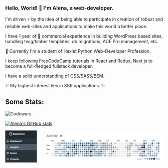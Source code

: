 ### Hello, World! 👋 I'm Alena, a web-developer.

I'm driven ⚡ by the idea of being able to participate in creation of robust and reliable web-sites and applications to make this world a better place. 
<!-- The constant evolution of new high technologies inspires me to constantly merge incoming knowledge with the received. I'm a permanent learner. -->

I have 1 year of 👯 commercial experience in building WordPress based sites, handling twig/timber templates, db migrations, ACF Pro management, etc.

🌱 Currently I'm a student of Hexlet Python Web-Developer Profession.

I keep following FreeCodeCamp tutorials in React and Redux, Next js to become a full-fledged fullstack developer.

I have a solid understanding of CSS/SASS/BEM.

✨ My highest interest lies in SSR applications. ✨

## Some Stats:

![Codewars](https://www.codewars.com/users/eva595/badges/small)

[![Alena's GitHub stats](https://github-readme-stats.vercel.app/api?username=andre353)](https://github.com/andre353/github-readme-stats)

![WakaTime Stats](https://github.com/andre353/andre353/blob/main/wakatime.png)


